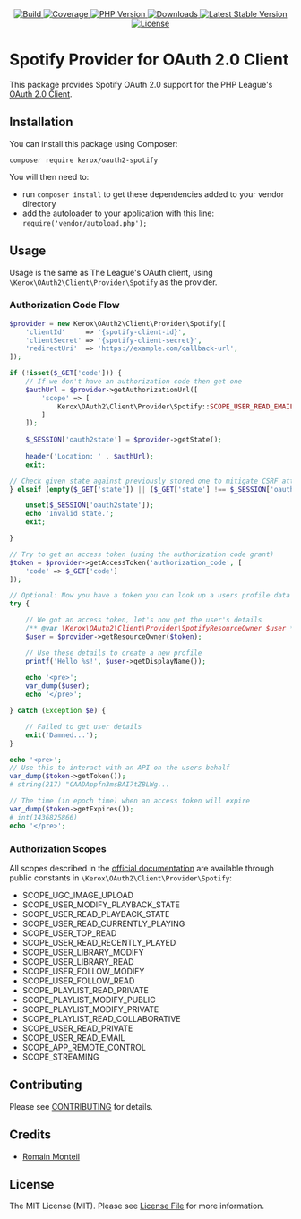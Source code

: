 <div align="center">
    <a href="https://github.com/ker0x/oauth2-spotify/actions" title="Build">
        <img src="https://img.shields.io/github/workflow/status/ker0x/oauth2-spotify/ci?style=for-the-badge" alt="Build">
    </a>
    <a href="https://scrutinizer-ci.com/g/ker0x/oauth2-spotify/" title="Coverage">
        <img src="https://img.shields.io/codecov/c/gh/ker0x/oauth2-spotify?style=for-the-badge" alt="Coverage">
    </a>
    <a href="https://php.net" title="PHP Version">
        <img src="https://img.shields.io/badge/php-%3E%3D%207.2-8892BF.svg?style=for-the-badge" alt="PHP Version">
    </a>
    <a href="https://packagist.org/packages/kerox/oauth2-spotify" title="Downloads">
        <img src="https://img.shields.io/packagist/dt/kerox/oauth2-spotify.svg?style=for-the-badge" alt="Downloads">
    </a>
    <a href="https://packagist.org/packages/kerox/oauth2-spotify" title="Latest Stable Version">
        <img src="https://img.shields.io/packagist/v/kerox/oauth2-spotify.svg?style=for-the-badge" alt="Latest Stable Version">
    </a>
    <a href="https://packagist.org/packages/kerox/oauth2-spotify" title="License">
        <img src="https://img.shields.io/packagist/l/kerox/oauth2-spotify.svg?style=for-the-badge" alt="License">
    </a>
</div>

# Spotify Provider for OAuth 2.0 Client

This package provides Spotify OAuth 2.0 support for the PHP League's [OAuth 2.0 Client](https://github.com/thephpleague/oauth2-client).

## Installation

You can install this package using Composer:

```
composer require kerox/oauth2-spotify
```

You will then need to:
* run ``composer install`` to get these dependencies added to your vendor directory
* add the autoloader to your application with this line: ``require('vendor/autoload.php');``

## Usage

Usage is the same as The League's OAuth client, using `\Kerox\OAuth2\Client\Provider\Spotify` as the provider.

### Authorization Code Flow

```php
$provider = new Kerox\OAuth2\Client\Provider\Spotify([
    'clientId'     => '{spotify-client-id}',
    'clientSecret' => '{spotify-client-secret}',
    'redirectUri'  => 'https://example.com/callback-url',
]);

if (!isset($_GET['code'])) {
    // If we don't have an authorization code then get one
    $authUrl = $provider->getAuthorizationUrl([
        'scope' => [
            Kerox\OAuth2\Client\Provider\Spotify::SCOPE_USER_READ_EMAIL,
        ]
    ]);
    
    $_SESSION['oauth2state'] = $provider->getState();
    
    header('Location: ' . $authUrl);
    exit;

// Check given state against previously stored one to mitigate CSRF attack
} elseif (empty($_GET['state']) || ($_GET['state'] !== $_SESSION['oauth2state'])) {

    unset($_SESSION['oauth2state']);
    echo 'Invalid state.';
    exit;

}

// Try to get an access token (using the authorization code grant)
$token = $provider->getAccessToken('authorization_code', [
    'code' => $_GET['code']
]);

// Optional: Now you have a token you can look up a users profile data
try {

    // We got an access token, let's now get the user's details
    /** @var \Kerox\OAuth2\Client\Provider\SpotifyResourceOwner $user */
    $user = $provider->getResourceOwner($token);

    // Use these details to create a new profile
    printf('Hello %s!', $user->getDisplayName());
    
    echo '<pre>';
    var_dump($user);
    echo '</pre>';

} catch (Exception $e) {

    // Failed to get user details
    exit('Damned...');
}

echo '<pre>';
// Use this to interact with an API on the users behalf
var_dump($token->getToken());
# string(217) "CAADAppfn3msBAI7tZBLWg...

// The time (in epoch time) when an access token will expire
var_dump($token->getExpires());
# int(1436825866)
echo '</pre>';
```

### Authorization Scopes

All scopes described in the [official documentation](https://developer.spotify.com/documentation/general/guides/scopes/) are available through public constants in `\Kerox\OAuth2\Client\Provider\Spotify`:

* SCOPE_UGC_IMAGE_UPLOAD
* SCOPE_USER_MODIFY_PLAYBACK_STATE
* SCOPE_USER_READ_PLAYBACK_STATE
* SCOPE_USER_READ_CURRENTLY_PLAYING
* SCOPE_USER_TOP_READ
* SCOPE_USER_READ_RECENTLY_PLAYED
* SCOPE_USER_LIBRARY_MODIFY
* SCOPE_USER_LIBRARY_READ
* SCOPE_USER_FOLLOW_MODIFY
* SCOPE_USER_FOLLOW_READ
* SCOPE_PLAYLIST_READ_PRIVATE
* SCOPE_PLAYLIST_MODIFY_PUBLIC
* SCOPE_PLAYLIST_MODIFY_PRIVATE
* SCOPE_PLAYLIST_READ_COLLABORATIVE
* SCOPE_USER_READ_PRIVATE
* SCOPE_USER_READ_EMAIL
* SCOPE_APP_REMOTE_CONTROL
* SCOPE_STREAMING

## Contributing

Please see [CONTRIBUTING](https://github.com/ker0x/oauth2-spotify/blob/master/CONTRIBUTING.md) for details.

## Credits

- [Romain Monteil](https://github.com/ker0x)

## License

The MIT License (MIT). Please see [License File](https://github.com/ker0x/oauth2-spotify/blob/master/LICENSE) for more information.
